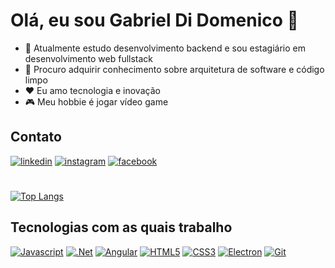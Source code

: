 # Olá, eu sou Gabriel Di Domenico 👋
- 🌱 Atualmente estudo desenvolvimento backend e sou estagiário em desenvolvimento web fullstack 
- 👯 Procuro adquirir conhecimento sobre arquitetura de software e código limpo
- ❤️ Eu amo tecnologia e inovação
- 🎮 Meu hobbie é jogar vídeo game
## Contato

[![linkedin](https://img.shields.io/badge/LinkedIn-0077B5?style=for-the-badge&logo=linkedin&logoColor=white)](https://www.linkedin.com/in/gabriel-di-domenico-a5b2a421a/)
[![instagram](https://img.shields.io/badge/Instagram-E4405F?style=for-the-badge&logo=instagram&logoColor=white)](https://www.instagram.com/gabrieldidomenico/)
[![facebook](https://img.shields.io/badge/Facebook-1877F2?style=for-the-badge&logo=facebook&logoColor=white)](https://www.facebook.com/gabriel.didomenico.5)
#

[![Top Langs](https://github-readme-stats.vercel.app/api/top-langs/?username=Azfan0078&layout=compact&theme=tokyonight)](https://github.com/Azfan0078)


## Tecnologias com as quais trabalho
[![Javascript](https://img.shields.io/badge/JavaScript-F7DF1E?style=for-the-badge&logo=javascript&logoColor=black)](https://www.javascript.com/about)
[![.Net](https://img.shields.io/badge/.NET-5C2D91?style=for-the-badge&logo=.net&logoColor=white)](https://learn.microsoft.com/pt-br/dotnet/)
[![Angular](https://img.shields.io/badge/Angular-DD0031?style=for-the-badge&logo=angular&logoColor=white)](https://angular.io/)
[![HTML5](https://img.shields.io/badge/HTML5-E34F26?style=for-the-badge&logo=html5&logoColor=white)](https://www.w3schools.com/html/html_intro.asp)
[![CSS3](https://img.shields.io/badge/CSS3-1572B6?style=for-the-badge&logo=css3&logoColor=white)](https://www.w3schools.com/css/css_intro.asp)
[![Electron](https://img.shields.io/badge/Electron-2b2e3b?style=for-the-badge&logo=electron&logoColor=white)](https://www.electronjs.org/)
[![Git](https://img.shields.io/badge/GIT-E44C30?style=for-the-badge&logo=git&logoColor=white)](https://git-scm.com/doc)
